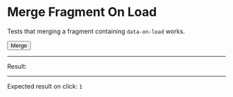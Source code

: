 # Merge Fragment On Load

Tests that merging a fragment containing `data-on-load` works.

<div>
  <div id="content" data-signals-result="0" data-on-load="$result = 0"></div>
  <button id="clickable" data-on-click="@get('/tests/merge_fragment_on_load/data')" class="btn">Merge</button>
  <hr />
  Result:
  <code id="result" data-text="$result"></code>
  <hr />
  Expected result on click: <code>1</code>
</div>